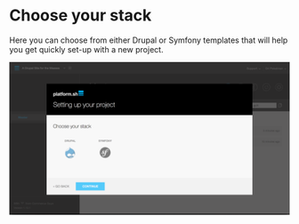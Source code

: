 # Choose your stack

Here you can choose from either Drupal or Symfony templates that will help
you get quickly set-up with a new project.

![Setting Up Your Project Choose Stack](/images/04-setting-up-your-project-choose-stack.png)
